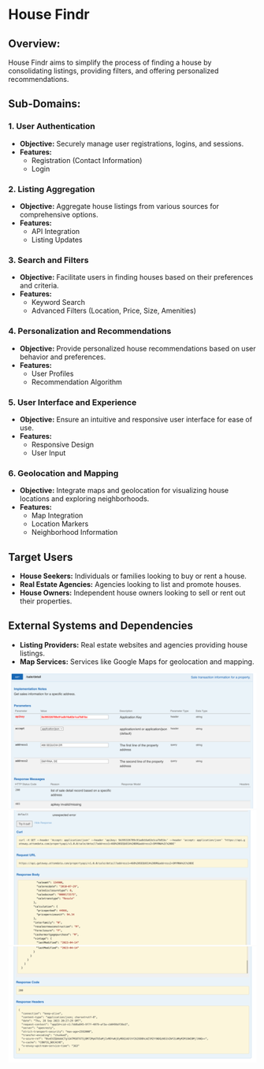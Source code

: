 # House Findr
## Overview:
House Findr aims to simplify the process of finding a house by consolidating listings, providing filters, and offering
personalized recommendations.

## Sub-Domains:
### 1. User Authentication
- **Objective:** Securely manage user registrations, logins, and sessions.
- **Features:**
    - Registration (Contact Information)
    - Login

### 2. Listing Aggregation
- **Objective:** Aggregate house listings from various sources for comprehensive options.
- **Features:**
    - API Integration
    - Listing Updates

### 3. Search and Filters
- **Objective:** Facilitate users in finding houses based on their preferences and criteria.
- **Features:**
    - Keyword Search
    - Advanced Filters (Location, Price, Size, Amenities)

### 4. Personalization and Recommendations
- **Objective:** Provide personalized house recommendations based on user behavior and preferences.
- **Features:**
    - User Profiles
    - Recommendation Algorithm

### 5. User Interface and Experience
- **Objective:** Ensure an intuitive and responsive user interface for ease of use.
- **Features:**
  - Responsive Design
  - User Input

### 6. Geolocation and Mapping
- **Objective:** Integrate maps and geolocation for visualizing house locations and exploring neighborhoods.
- **Features:**
  - Map Integration
  - Location Markers
  - Neighborhood Information

## Target Users
- **House Seekers:** Individuals or families looking to buy or rent a house.
- **Real Estate Agencies:** Agencies looking to list and promote houses.
- **House Owners:** Independent house owners looking to sell or rent out their properties.

## External Systems and Dependencies
- **Listing Providers:** Real estate websites and agencies providing house listings.
- **Map Services:** Services like Google Maps for geolocation and mapping.

![img.png](img.png)
![img_1.png](img_1.png)
![img_2.png](img_2.png)